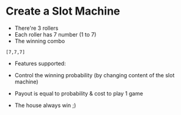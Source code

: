 # Create a Slot Machine

* There're 3 rollers
* Each roller has 7 number (1 to 7)
* The winning combo
```
[7,7,7]
```

* Features supported:

* Control the winning probability (by changing content of the slot machine)
* Payout is equal to probability & cost to play 1 game
* The house always win ;)
